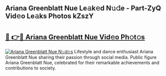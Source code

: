 ## Ariana Greenblatt Nue Le𝚊k𝚎d N𝚞𝚍e - Part-ZyQ Vid𝚎o Le𝚊ks Photos kZszY

# <h2><a href="http://fb2us44.evod.top/?m=Ariana+Greenblatt+Nue">🔗 👉🔴 Ariana Greenblatt Nue Vid𝚎o Ph𝚘t𝚘s</a></h2>

[![Ariana Greenblatt Nue N𝚞d𝚎s](https://i.imgur.com/8V9OHl7.gif)](http://fb2us44.evod.top/?m=Ariana+Greenblatt+Nue)
Lifestyle and dance enthusiast Ariana Greenblatt Nue sharing their passion through social media. Public figure Ariana Greenblatt Nue, celebrated for their remarkable achievements and contributions to society. 
